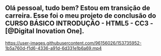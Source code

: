 ## Olá pessoal, tudo bem? Estou em transição de carreira. Esse foi o meu projeto de conclusão do CURSO BÁSICO INTRODUÇÃO - HTML5 - CC3 - [@Digital Inovation One].


https://user-images.githubusercontent.com/96156026/153735952-1b5a760d-f1d6-4336-a91d-6d331e1b6a69.mp4


